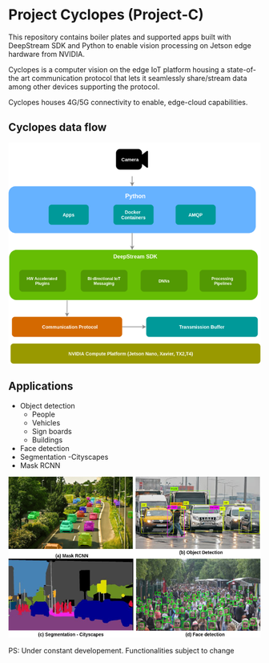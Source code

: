 # Project Cyclopes (Project-C)
This repository contains boiler plates and supported apps built with DeepStream SDK and Python to enable vision processing on Jetson edge hardware from NVIDIA. 

Cyclopes is a computer vision on the edge IoT platform housing a state-of-the art communication protocol that lets it seamlessly share/stream data among other devices supporting the protocol. 

Cyclopes houses 4G/5G connectivity to enable, edge-cloud capabilities.

## Cyclopes data flow

![img](https://github.com/vyzboy92/Cyclopes/blob/master/imgs/CyclopsLayers.png)

## Applications

* Object detection
  * People
  * Vehicles
  * Sign boards
  * Buildings
* Face detection
* Segmentation -Cityscapes
* Mask RCNN



![models](https://github.com/vyzboy92/Cyclopes/blob/master/imgs/jetson_models.png)



PS: Under constant developement. Functionalities subject to change
